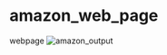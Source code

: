 # amazon_web_page
 webpage
![amazon_output](https://github.com/shyambutani1/amazon_web_page/assets/139098445/a44b82a9-5c6a-443d-8bed-40df58e5acf0)
